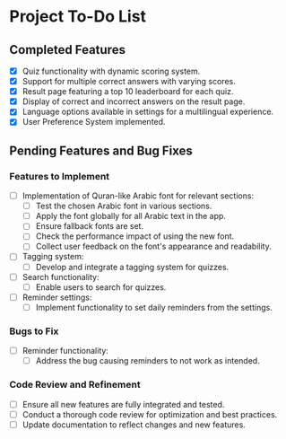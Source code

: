 # Project To-Do List

## Completed Features
- [x] Quiz functionality with dynamic scoring system.
- [x] Support for multiple correct answers with varying scores.
- [x] Result page featuring a top 10 leaderboard for each quiz.
- [x] Display of correct and incorrect answers on the result page.
- [x] Language options available in settings for a multilingual experience.
- [x] User Preference System implemented.

## Pending Features and Bug Fixes

### Features to Implement
- [ ] Implementation of Quran-like Arabic font for relevant sections:
    - [ ] Test the chosen Arabic font in various sections.
    - [ ] Apply the font globally for all Arabic text in the app.
    - [ ] Ensure fallback fonts are set.
    - [ ] Check the performance impact of using the new font.
    - [ ] Collect user feedback on the font's appearance and readability.
- [ ] Tagging system:
    - [ ] Develop and integrate a tagging system for quizzes.
- [ ] Search functionality:
    - [ ] Enable users to search for quizzes.
- [ ] Reminder settings:
    - [ ] Implement functionality to set daily reminders from the settings.

### Bugs to Fix
- [ ] Reminder functionality:
    - [ ] Address the bug causing reminders to not work as intended.

### Code Review and Refinement
- [ ] Ensure all new features are fully integrated and tested.
- [ ] Conduct a thorough code review for optimization and best practices.
- [ ] Update documentation to reflect changes and new features.
